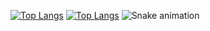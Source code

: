 [![Top Langs](https://github-readme-stats.vercel.app/api/top-langs/?username=ywuhoops)](https://github.com/anuraghazra/github-readme-stats)
[![Top Langs](https://github-readme-stats.vercel.app/api/top-langs/?username=wuhoops&layout=compact&theme=vision-friendly-dark)](https://github.com/anuraghazra/github-readme-stats)
![Snake animation](https://github.com/thepiyushmalhotra/wuhoops/blob/output/github-contribution-grid-snake.svg)
